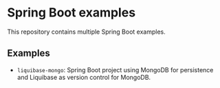 # Spring Boot examples

This repository contains multiple Spring Boot examples.

## Examples

- `liquibase-mongo`: Spring Boot project using MongoDB for persistence and Liquibase as version control for MongoDB.